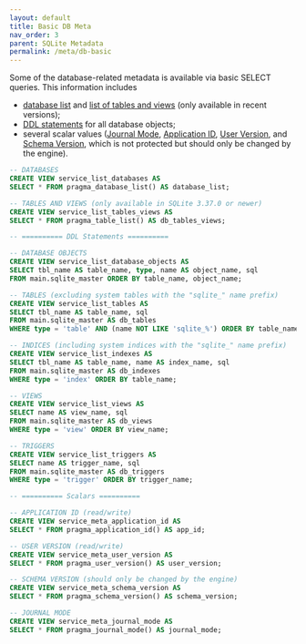 ```yaml
---
layout: default
title: Basic DB Meta
nav_order: 3
parent: SQLite Metadata
permalink: /meta/db-basic
---
```


Some of the database-related metadata is available via basic SELECT queries. This information includes 

 - [database list][] and [list of tables and views][table-view list] (only available in recent versions);
 - [DDL statements][] for all database objects;
 - several scalar values ([Journal Mode][], [Application ID][], [User Version][], and [Schema Version][], which is not protected but should only be changed by the engine).

~~~sql
-- DATABASES
CREATE VIEW service_list_databases AS
SELECT * FROM pragma_database_list() AS database_list;

-- TABLES AND VIEWS (only available in SQLite 3.37.0 or newer)
CREATE VIEW service_list_tables_views AS
SELECT * FROM pragma_table_list() AS db_tables_views;

-- ========== DDL Statements ==========

-- DATABASE OBJECTS
CREATE VIEW service_list_database_objects AS
SELECT tbl_name AS table_name, type, name AS object_name, sql
FROM main.sqlite_master ORDER BY table_name, object_name;

-- TABLES (excluding system tables with the "sqlite_" name prefix)
CREATE VIEW service_list_tables AS
SELECT tbl_name AS table_name, sql
FROM main.sqlite_master AS db_tables
WHERE type = 'table' AND (name NOT LIKE 'sqlite_%') ORDER BY table_name;

-- INDICES (including system indices with the "sqlite_" name prefix)
CREATE VIEW service_list_indexes AS
SELECT tbl_name AS table_name, name AS index_name, sql
FROM main.sqlite_master AS db_indexes
WHERE type = 'index' ORDER BY table_name;

-- VIEWS
CREATE VIEW service_list_views AS
SELECT name AS view_name, sql
FROM main.sqlite_master AS db_views
WHERE type = 'view' ORDER BY view_name;

-- TRIGGERS
CREATE VIEW service_list_triggers AS
SELECT name AS trigger_name, sql
FROM main.sqlite_master AS db_triggers
WHERE type = 'trigger' ORDER BY trigger_name;

-- ========== Scalars ==========

-- APPLICATION ID (read/write)
CREATE VIEW service_meta_application_id AS
SELECT * FROM pragma_application_id() AS app_id;

-- USER VERSION (read/write)
CREATE VIEW service_meta_user_version AS
SELECT * FROM pragma_user_version() AS user_version;

-- SCHEMA VERSION (should only be changed by the engine)
CREATE VIEW service_meta_schema_version AS
SELECT * FROM pragma_schema_version() AS schema_version;

-- JOURNAL MODE
CREATE VIEW service_meta_journal_mode AS
SELECT * FROM pragma_journal_mode() AS journal_mode;
~~~


<!-- References -->

[Application ID]: https://sqlite.org/pragma.html#pragma_application_id
[User Version]: https://sqlite.org/pragma.html#pragma_user_version
[Schema Version]: https://sqlite.org/pragma.html#pragma_schema_version
[Journal Mode]: https://sqlite.org/pragma.html#pragma_journal_mode
[database list]: https://sqlite.org/pragma.html#pragma_database_list
[table-view list]: https://sqlite.org/pragma.html#pragma_table_list
[DDL statements]: https://sqlite.org/schematab.html
